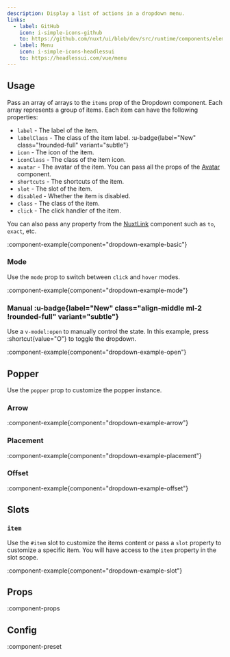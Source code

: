 ```yaml
---
description: Display a list of actions in a dropdown menu.
links:
  - label: GitHub
    icon: i-simple-icons-github
    to: https://github.com/nuxt/ui/blob/dev/src/runtime/components/elements/Dropdown.vue
  - label: Menu
    icon: i-simple-icons-headlessui
    to: https://headlessui.com/vue/menu
---
```


## Usage

Pass an array of arrays to the `items` prop of the Dropdown component. Each array represents a group of items. Each item can have the following properties:

- `label` - The label of the item.
- `labelClass` - The class of the item label. :u-badge{label="New" class="!rounded-full" variant="subtle"}
- `icon` - The icon of the item.
- `iconClass` - The class of the item icon.
- `avatar` - The avatar of the item. You can pass all the props of the [Avatar](/elements/avatar) component.
- `shortcuts` - The shortcuts of the item.
- `slot` - The slot of the item.
- `disabled` - Whether the item is disabled.
- `class` - The class of the item.
- `click` - The click handler of the item.

You can also pass any property from the [NuxtLink](https://nuxt.com/docs/api/components/nuxt-link#props) component such as `to`, `exact`, etc.

:component-example{component="dropdown-example-basic"}

### Mode

Use the `mode` prop to switch between `click` and `hover` modes.

:component-example{component="dropdown-example-mode"}

### Manual :u-badge{label="New" class="align-middle ml-2 !rounded-full" variant="subtle"}

Use a `v-model:open` to manually control the state. In this example, press :shortcut{value="O"} to toggle the dropdown.

:component-example{component="dropdown-example-open"}

## Popper

Use the `popper` prop to customize the popper instance.

### Arrow

:component-example{component="dropdown-example-arrow"}

### Placement

:component-example{component="dropdown-example-placement"}

### Offset

:component-example{component="dropdown-example-offset"}

## Slots

### `item`

Use the `#item` slot to customize the items content or pass a `slot` property to customize a specific item. You will have access to the `item` property in the slot scope.

:component-example{component="dropdown-example-slot"}

## Props

:component-props

## Config

:component-preset
